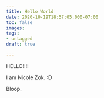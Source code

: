 ```yaml
---
title: Hello World
date: 2020-10-19T18:57:05.000-07:00
toc: false
images: 
tags:
- untagged
draft: true

---
```

HELLO!!!!

I am Nicole Zok. :D

Bloop.